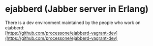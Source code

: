 
# ejabberd (Jabber server in Erlang)

There is a dev environment maintained by the people who work on ejabberd:  
[https://github.com/processone/ejabberd-vagrant-dev](https://github.com/processone/ejabberd-vagrant-dev)
